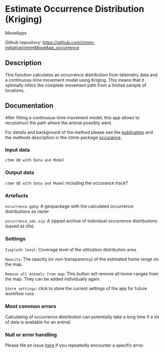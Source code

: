 # Estimate Occurrence Distribution (Kriging)

MoveApps

Github repository: https://github.com/ctmm-initiative/ctmmMoveApp_occurrence

## Description
This function calculates an occurrence distribution from telemetry data and a continuous-time movement model using Kriging. This means that it optimally infers the complete movement path from a limited sample of locations.

## Documentation
After fitting a continuous-time movement model, this app allows to reconstruct the path where the animal possibly went.

For details and background of the method please see the [publication](https://esajournals.onlinelibrary.wiley.com/doi/full/10.1890/15-1607.1) and the methods description in the ctmm package [occurance](https://ctmm-initiative.github.io/ctmm/reference/occurrence.html).

### Input data
`ctmm UD with Data and Model`

### Output data
`ctmm UD with Data and Model` including the occurance track?

### Artefacts

`occurrence.gpkg`: A geopackage with the calculated occurrence distributions as raster

`occurrence_uds.zip`: A zipped archive of individual occurrence distributions (saved as tifs). 

### Settings

`Isopleth level`: Coverage level of the utilization distribution area. 

`Opacity`: The opacity (or non-transparency) of the estimated home range on the map. 

`Remove all animals from map`: This button will remove all home-ranges from the map. They can be added individually again. 

`Store settings`: click to store the current settings of the app for future workflow runs

### Most common errors
Calculating of occurrence distribution can potentially take a long time if a lot of data is available for an animal. 

### Null or error handling
Please file an issue [here](https://github.com/ctmm-initiative/ctmmMoveApp_occurrence/issues) if you repeatedly encounter a specific error.
